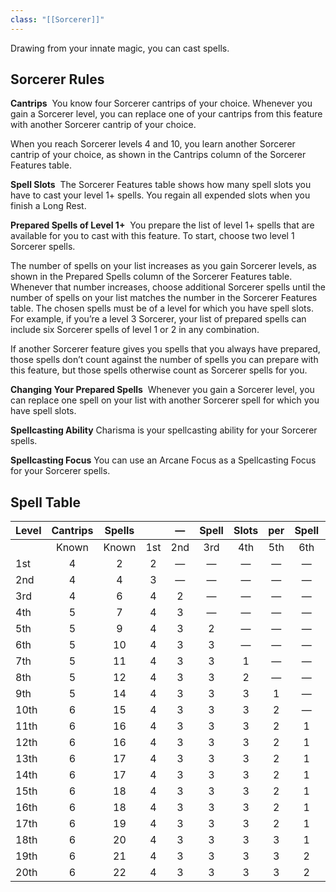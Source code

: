```yaml
---
class: "[[Sorcerer]]"
---
```

Drawing from your innate magic, you can cast spells.
## Sorcerer Rules

**Cantrips** 
You know four Sorcerer cantrips of your choice. Whenever you gain a Sorcerer level, you can replace one of your cantrips from this feature with another Sorcerer cantrip of your choice.

When you reach Sorcerer levels 4 and 10, you learn another Sorcerer cantrip of your choice, as shown in the Cantrips column of the Sorcerer Features table.

**Spell Slots** 
The Sorcerer Features table shows how many spell slots you have to cast your level 1+ spells. You regain all expended slots when you finish a Long Rest.

**Prepared Spells of Level 1+** 
You prepare the list of level 1+ spells that are available for you to cast with this feature. To start, choose two level 1 Sorcerer spells.

The number of spells on your list increases as you gain Sorcerer levels, as shown in the Prepared Spells column of the Sorcerer Features table. Whenever that number increases, choose additional Sorcerer spells until the number of spells on your list matches the number in the Sorcerer Features table. The chosen spells must be of a level for which you have spell slots. For example, if you’re a level 3 Sorcerer, your list of prepared spells can include six Sorcerer spells of level 1 or 2 in any combination.

If another Sorcerer feature gives you spells that you always have prepared, those spells don’t count against the number of spells you can prepare with this feature, but those spells otherwise count as Sorcerer spells for you.

**Changing Your Prepared Spells** 
Whenever you gain a Sorcerer level, you can replace one spell on your list with another Sorcerer spell for which you have spell slots.

**Spellcasting Ability**
Charisma is your spellcasting ability for your Sorcerer spells.

**Spellcasting Focus**
You can use an Arcane Focus as a Spellcasting Focus for your Sorcerer spells.
## Spell Table

| Level | Cantrips  <br> | Spells  <br> |     |  —  | Spell | Slots | per | Spell | Level |  —  |     |
| ----- | :------------: | :----------: | :-: | :-: | :---: | :---: | :-: | :---: | :---: | :-: | :-: |
|       |     Known      |    Known     | 1st | 2nd |  3rd  |  4th  | 5th |  6th  |  7th  | 8th | 9th |
| 1st   |       4        |      2       |  2  |  —  |   —   |   —   |  —  |   —   |   —   |  —  |  —  |
| 2nd   |       4        |      4       |  3  |  —  |   —   |   —   |  —  |   —   |   —   |  —  |  —  |
| 3rd   |       4        |      6       |  4  |  2  |   —   |   —   |  —  |   —   |   —   |  —  |  —  |
| 4th   |       5        |      7       |  4  |  3  |   —   |   —   |  —  |   —   |   —   |  —  |  —  |
| 5th   |       5        |      9       |  4  |  3  |   2   |   —   |  —  |   —   |   —   |  —  |  —  |
| 6th   |       5        |      10      |  4  |  3  |   3   |   —   |  —  |   —   |   —   |  —  |  —  |
| 7th   |       5        |      11      |  4  |  3  |   3   |   1   |  —  |   —   |   —   |  —  |  —  |
| 8th   |       5        |      12      |  4  |  3  |   3   |   2   |  —  |   —   |   —   |  —  |  —  |
| 9th   |       5        |      14      |  4  |  3  |   3   |   3   |  1  |   —   |   —   |  —  |  —  |
| 10th  |       6        |      15      |  4  |  3  |   3   |   3   |  2  |   —   |   —   |  —  |  —  |
| 11th  |       6        |      16      |  4  |  3  |   3   |   3   |  2  |   1   |   —   |  —  |  —  |
| 12th  |       6        |      16      |  4  |  3  |   3   |   3   |  2  |   1   |   —   |  —  |  —  |
| 13th  |       6        |      17      |  4  |  3  |   3   |   3   |  2  |   1   |   1   |  —  |  —  |
| 14th  |       6        |      17      |  4  |  3  |   3   |   3   |  2  |   1   |   1   |  —  |  —  |
| 15th  |       6        |      18      |  4  |  3  |   3   |   3   |  2  |   1   |   1   |  1  |  —  |
| 16th  |       6        |      18      |  4  |  3  |   3   |   3   |  2  |   1   |   1   |  1  |  —  |
| 17th  |       6        |      19      |  4  |  3  |   3   |   3   |  2  |   1   |   1   |  1  |  1  |
| 18th  |       6        |      20      |  4  |  3  |   3   |   3   |  3  |   1   |   1   |  1  |  1  |
| 19th  |       6        |      21      |  4  |  3  |   3   |   3   |  3  |   2   |   1   |  1  |  1  |
| 20th  |       6        |      22      |  4  |  3  |   3   |   3   |  3  |   2   |   2   |  1  |  1  |

